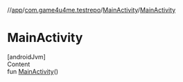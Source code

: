 //[app](../../../index.md)/[com.game4u4me.testrepo](../index.md)/[MainActivity](index.md)/[MainActivity](-main-activity.md)



# MainActivity  
[androidJvm]  
Content  
fun [MainActivity](-main-activity.md)()  



